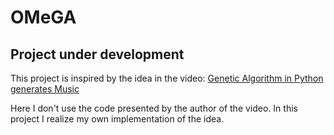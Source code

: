 # OMeGA

## **Project under development**

This project is inspired by the idea in the video: [Genetic Algorithm in Python generates Music](https://youtu.be/aOsET8KapQQ)

Here I don't use the code presented by the author of the video. In this project I realize my own implementation of the idea.

